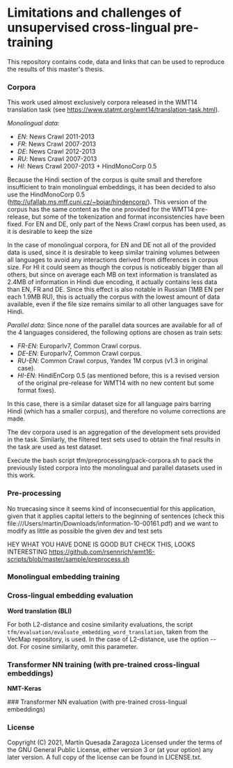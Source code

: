 # Limitations and challenges of unsupervised cross-lingual pre-training

This repository contains code, data and links that can be used to reproduce the results of this master's thesis.


### Corpora
This work used almost exclusively corpora released in the WMT14 translation task (see https://www.statmt.org/wmt14/translation-task.html).

*Monolingual data:* 
- *EN*: News Crawl 2011-2013
- *FR*: News Crawl 2007-2013
- *DE*: News Crawl 2012-2013
- *RU*: News Crawl 2007-2013
- *HI*: News Crawl 2007-2013 + HindMonoCorp 0.5

Because the Hindi section of the corpus is quite small and therefore insufficient to train monolingual embeddings, it has been decided to also use the HindMonoCorp 0.5 (http://ufallab.ms.mff.cuni.cz/~bojar/hindencorp/). 
This version of the corpus has the same content as the one provided for the WMT14 pre-release, but some of the tokenization and format inconsistencies have been fixed.
For EN and DE, only part of the News Crawl corpus has been used, as it is desirable to keep the size 

In the case of monolingual corpora, for EN and DE not all of the provided data is used, since it is desirable to keep similar training volumes between all languages to avoid any interactions derived from differences in corpus size.
For HI it could seem as though the corpus is noticeably bigger than all others, but since on average each MB on text information is translated as 2.4MB of information in Hindi due encoding, it actually contains less data than EN, FR and DE.
Since this effect is also notable in Russian (1MB EN per each 1.9MB RU), this is actually the corpus with the lowest amount of data available, even if the file size remains similar to all other languages save for Hindi.  
    
*Parallel data:* Since none of the parallel data sources are available for all of the 4 languages considered, the following options are chosen as train sets:
   - *FR-EN*: Europarlv7, Common Crawl corpus.
   - *DE-EN*: Europarlv7, Common Crawl corpus.
   - *RU-EN*: Common Crawl corpus, Yandex 1M corpus (v1.3 in original case).
   - *HI-EN*: HindiEnCorp 0.5 (as mentioned before, this is a revised version of the original pre-release for WMT14 with no new content but some format fixes).

In this case, there is a similar dataset size for all language pairs barring Hindi (which has a smaller corpus), and therefore no volume corrections are made.
   
The dev corpora used is an aggregation of the development sets provided in the task. Similarly, the filtered test sets used to obtain the final results in the task are used as test dataset.
   
Execute the bash script tfm/preprocessing/pack-corpora.sh to pack the previously listed corpora into the monolingual and parallel datasets used in this work.

### Pre-processing

No truecasing since it seems kind of inconsecuential for this application, given that it applies capital letters to the beginning of sentences (check this file:///Users/martin/Downloads/information-10-00161.pdf) and we want to modify as little as possible the given dev and test sets

HEY WHAT YOU HAVE DONE IS GOOD BUT CHECK THIS, LOOKS INTERESTING https://github.com/rsennrich/wmt16-scripts/blob/master/sample/preprocess.sh



### Monolingual embedding training


### Cross-lingual embedding evaluation
**Word translation (BLI)**

For both L2-distance and cosine similarity evaluations, the script `tfm/evaluation/evaluate_embedding_word_translation`, taken from the VecMap repository, is used.
In the case of L2-distance, use the option --dot. For cosine similarity, omit this parameter.


### Transformer NN training (with pre-trained cross-lingual embeddings)

**NMT-Keras**


### Transformer NN evaluation (with pre-trained cross-lingual embeddings)



### License
Copyright (C) 2021, Martín Quesada Zaragoza
Licensed under the terms of the GNU General Public License, either version 3 or (at your option) any later version. A full copy of the license can be found in LICENSE.txt.